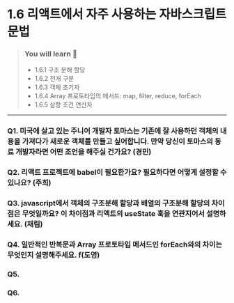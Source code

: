 # 1.6 리액트에서 자주 사용하는 자바스크립트 문법

> ### You will learn 🤔
>- 1.6.1 구조 분해 할당
>- 1.6.2 전개 구문
>- 1.6.3 객체 초기자
>- 1.6.4 Array 프로토타입의 메서드: map, filter, reduce, forEach
>- 1.6.5 삼항 조건 연산자

---

### Q1. 미국에 살고 있는 주니어 개발자 토마스는 기존에 잘 사용하던 객체의 내용을 가져다가 새로운 객체를 만들고 싶어합니다. 만약 당신이 토마스의 동료 개발자라면 어떤 조언을 해주실 건가요? (경민)
### Q2. 리액트 프로젝트에 babel이 필요한가요? 필요하다면 어떻게 설정할 수 있나요? (주희)
### Q3. javascript에서 객체의 구조분해 할당과 배열의 구조분해 할당의 차이점은 무엇일까요? 이 차이점과 리액트의 useState 훅을 연관지어서 설명하세요. (채림)
### Q4. 일반적인 반복문과 Array 프로토타입 메서드인 forEach와의 차이는 무엇인지 설명해주세요. f(도영)
### Q5. 
### Q6. 
